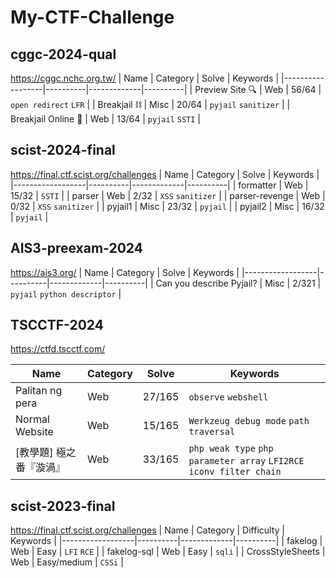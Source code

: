 # My-CTF-Challenge

## cggc-2024-qual

https://cggc.nchc.org.tw/
| Name | Category | Solve | Keywords |
|------------------|----------|-------------|----------|
| Preview Site 🔍 | Web | 56/64 | `open redirect` `LFR` |
| Breakjail ⛓️ | Misc | 20/64 | `pyjail` `sanitizer` |
| Breakjail Online 🛜 | Web | 13/64 | `pyjail` `SSTI` |

## scist-2024-final

https://final.ctf.scist.org/challenges
| Name | Category | Solve | Keywords |
|------------------|----------|-------------|----------|
| formatter | Web | 15/32 | `SSTI` |
| parser | Web | 2/32 | `XSS` `sanitizer` |
| parser-revenge | Web | 0/32 | `XSS` `sanitizer` |
| pyjail1 | Misc | 23/32 | `pyjail` |
| pyjail2 | Misc | 16/32 | `pyjail` |

## AIS3-preexam-2024

https://ais3.org/
| Name | Category | Solve | Keywords |
|------------------|----------|-------------|----------|
| Can you describe Pyjail? | Misc | 2/321 | `pyjail` `python descriptor` |

## TSCCTF-2024
https://ctfd.tscctf.com/

| Name | Category | Solve | Keywords |
|------------------|----------|-------------|----------|
| Palitan ng pera | Web | 27/165 | `observe` `webshell` |
|  Normal Website| Web | 15/165 | `Werkzeug debug mode` `path traversal` |
| [教學題] 極之番『漩渦』 | Web | 33/165| `php weak type` `php parameter array` `LFI2RCE` `iconv filter chain`|

## scist-2023-final

https://final.ctf.scist.org/challenges
| Name | Category | Difficulty | Keywords |
|------------------|----------|-------------|----------|
| fakelog | Web | Easy | `LFI` `RCE` |
| fakelog-sql | Web | Easy | `sqli` |
| CrossStyleSheets | Web | Easy/medium | `CSSi` |
